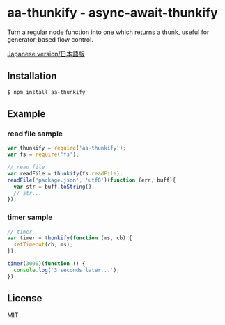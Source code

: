 aa-thunkify - async-await-thunkify
===========

  Turn a regular node function into one which returns a thunk,
  useful for generator-based flow control.

  [Japanese version/日本語版](README_JP.md)

Installation
------------

```sh
$ npm install aa-thunkify
```

Example
-------

### read file sample

```js
var thunkify = require('aa-thunkify');
var fs = require('fs');

// read file
var readFile = thunkify(fs.readFile);
readFile('package.json', 'utf8')(function (err, buff){
  var str = buff.toString();
  // str...
});
```

### timer sample

```js
// timer
var timer = thunkify(function (ms, cb) {
  setTimeout(cb, ms);
});

timer(3000)(function () {
  console.log('3 seconds later...');
});
```

License
-------

  MIT
